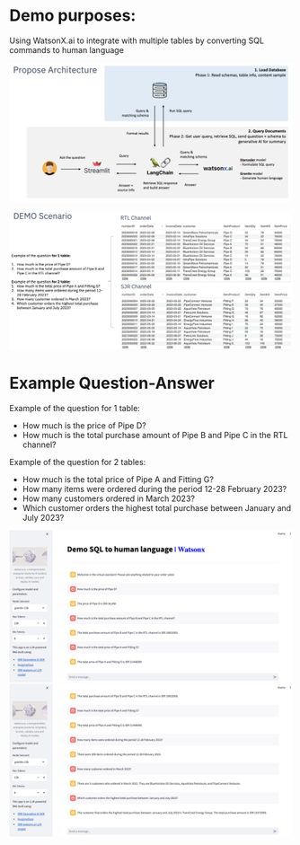 # Demo purposes:
Using WatsonX.ai to integrate with multiple tables by converting SQL commands to human language

![top](./images/architecture.png)

![top](./images/tableqna.png)

# Example Question-Answer
Example of the question for 1 table:
- How much is the price of Pipe D?
- How much is the total purchase amount of Pipe B and Pipe C in the RTL channel?

Example of the question for 2 tables:
- How much is the total price of Pipe A and Fitting G?
- How many items were ordered during the period 12-28 February 2023?
- How many customers ordered in March 2023?
- Which customer orders the highest total purchase between January and July 2023?

![top](./images/qna1.png)
![top](./images/qna2.png)
